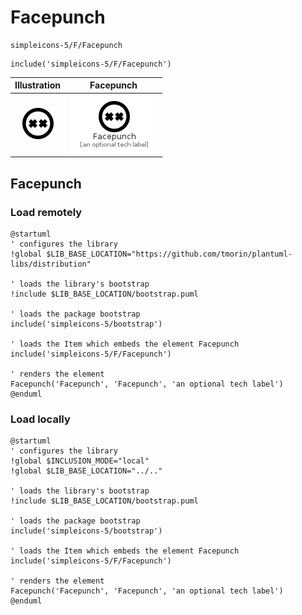 # Facepunch


```text
simpleicons-5/F/Facepunch
```

```text
include('simpleicons-5/F/Facepunch')
```



| Illustration | Facepunch |
| :---: | :---: |
| ![illustration for Illustration](../../simpleicons-5/F/Facepunch.png) | ![illustration for Facepunch](../../simpleicons-5/F/Facepunch.Local.png) |




## Facepunch

### Load remotely
```plantuml
@startuml
' configures the library
!global $LIB_BASE_LOCATION="https://github.com/tmorin/plantuml-libs/distribution"

' loads the library's bootstrap
!include $LIB_BASE_LOCATION/bootstrap.puml

' loads the package bootstrap
include('simpleicons-5/bootstrap')

' loads the Item which embeds the element Facepunch
include('simpleicons-5/F/Facepunch')

' renders the element
Facepunch('Facepunch', 'Facepunch', 'an optional tech label')
@enduml
```

### Load locally
```plantuml
@startuml
' configures the library
!global $INCLUSION_MODE="local"
!global $LIB_BASE_LOCATION="../.."

' loads the library's bootstrap
!include $LIB_BASE_LOCATION/bootstrap.puml

' loads the package bootstrap
include('simpleicons-5/bootstrap')

' loads the Item which embeds the element Facepunch
include('simpleicons-5/F/Facepunch')

' renders the element
Facepunch('Facepunch', 'Facepunch', 'an optional tech label')
@enduml
```

